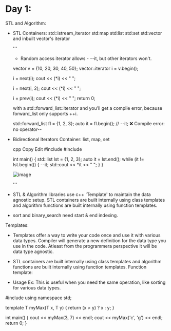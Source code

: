 # Day 1: 

STL and Algorithm: 

* STL Containers:
  std::istream_iterator
  std:map
  std:list
  std:set
  std:vector and inbuilt vector's iterator

  '''
  * Random access iterator allows - --it, but other iterators won't. 
 

  vector<int> v = {10, 20, 30, 40, 50};
    vector<int>::iterator i = v.begin();  

    i = next(i); 
    cout << (*i) << " ";

    i = next(i, 2);
    cout << (*i) << " ";

    i = prev(i);
    cout << (*i) << " ";
    return 0;

   with a std::forward_list<int>::iterator and you’ll get a compile error, because forward_list only supports ++i.
    
    std::forward_list<int> fl = {1, 2, 3};
    auto it = fl.begin();
    // --it;   ❌ Compile error: no operator--
    

* Bidirectional Iterators
Container: list, map, set
    
    cpp
    Copy
    Edit
    #include <iostream>
    #include <list>
    
    int main() {
        std::list<int> lst = {1, 2, 3};
        auto it = lst.end();
        while (it != lst.begin()) {
            --it;
            std::cout << *it << " ";
        }
    }

  ![image](https://github.com/user-attachments/assets/43cfeca2-451b-4c4a-ba93-1e23addfaebf)

  '''

* STL & Algorithm libraries use c++ 'Template' to maintain the data agnostic setup. STL containers are built internally using class templates and algorithm functions are built internally using function templates. 
* sort and binary_search need start & end indexing.  


Templates: 



* Templates offer a way to write your code once and use it with various data types. Compiler will generate a new definition for the data type you use in the code. Atleast from the programmera perspective it will be data type agnostic. 
* STL containers are built internally using class templates and algorithm functions are built internally using function templates.
Function template: 

* Usage Ex: This is useful when you need the same operation, like sorting for various data types.

#include <iostream>
using namespace std;

template <typename T>
T myMax(T x, T y) {
  return (x > y) ? x : y;
}

int main() {
  cout << myMax<int>(3, 7) << endl;
  cout << myMax<char>('c', 'g') << endl;
  return 0;
}
